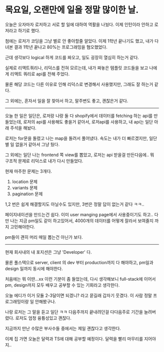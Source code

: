 # 목요일, 오랜만에 일을 정말 많이한 날.

오늘은 오자마자 로저하고 서로 할 일에 대하여 역활을 나눴다. 이제 인턴이라 안하고 로저라고 하기로 했다.

첨에는 로저가 코딩을 그냥 별로 안 좋아할줄 알았다. 이제 1학년 끝나기도 했고, 내가 다녀본 결과 1학년 끝나고 80%는 프로그래밍을 혐오했었다.

근데 생각보다 logical 하게 코드를 짜오고, 일도 굉장히 열심히 하는거 같다.

실제로 리액트쿼리나, 리덕스를 전혀 모르는데, 내가 짜놓은 템플릿 코드들을 보고 나에게 리액트 쿼리로 api를 전해 주었다.

물론 해당 코드는 다른 이유로 인해 리덕스로 변경해서 사용했지만, 그래도 잘 하는거 같다.

그 외에는, 혼자서 일을 잘 찾아서 하고, 말주변도 좋고, 괜찮은거 같다.

-------------------------------------------------

오늘 한 일은 일단은, 로저랑 나랑 둘 다 shopify에서 데이터를 fetching 하는 api를 만들었는데, 로저의 api를 사용해도 좋을거 같아서, 로저api를 사용하고, 내 api는 일단 아래 주석을 해놨다.

로저는 for문을 돌렸고 나는 map을 돌려서 풀어냈다. 속도는 내가 더 빠르겠지만, 일단 별 일 없을거 같아서 그냥 뒀다.

그 외에는 일단 나는 frontend 쪽 view를 뽑았고, 로저는 api 받을걸 만든다음에.. 뭐 구조적 문제로 리덕스로 내가 다시 만들었다.

현재 마주한 문제는 3개다.

1. location 문제
2. variants 문제
3. pagination 문제

1,2 번은 쉽게 해결할지도 아닐수도 있지만, 3번은 정말 답이 없는거 같다 ㅋㅋ..

페이지네이션을 만드는건 쉽다. 이미 user manging page에서 사용중이기도 하고.. 다만 나는 지금 pm일도 같이 하고있어서, 4000개의 데이터를 어떻게 잘라서 보여줄지 까지 고민해야한다.

pm들이 괜히 머리 매일 뽑는건 아닌가 보다.

--------------------------------------------------

현재 회사내의 내 포지션은 그냥 'Developer' 다.

물론 풀스택으로 server, client 의 dev 부터 production까지 다 해야하고, pm일과 design 일까지 동시에 해야한다.

처음에는 뭐 이딴...xx 이런 기분이 좀 들었는데, 다시 생각해보니 full-stack에 이어서 pm, design까지 모두 배우고 공부할 수 있는 기회라고 생각한다.

오늘 에디가 이거 모듈 2-3달이면 되겠니? 라고 묻길래 갑자기 웃겼다. 이 사람 정말 프로그래밍이랑 일 안해봤구나.

나랑 로저는 그 말을 듣고 일단 ㅋㅋ 다음주까지 끝내려던걸 다다음주로 기간을 늘려버렸다. 로저도 엄청 융튱성있고 괜찮다.

지금까지 만난 수많은 부사수들 중에서는 제일 괜찮다고 생각한다.

이제 집 가면 오늘은 달력과 TS에 대해 공부할 예정이다. 달력을 빨리 마무리를 지어야지..
